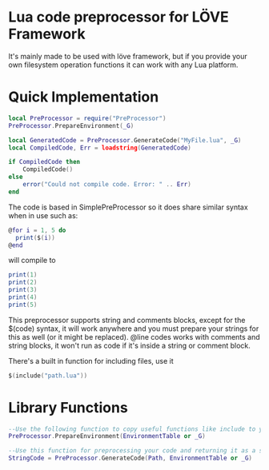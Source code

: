 # Lua code preprocessor for LÖVE Framework

It's mainly made to be used with löve framework, but if you provide your own filesystem operation functions it can work with any Lua platform.

Quick Implementation
===========
```lua
local PreProcessor = require("PreProcessor")
PreProcessor.PrepareEnvironment(_G)

local GeneratedCode = PreProcessor.GenerateCode("MyFile.lua", _G)
local CompiledCode, Err = loadstring(GeneratedCode)

if CompiledCode then
	CompiledCode()
else
	error("Could not compile code. Error: " .. Err)
end
```

The code is based in SimplePreProcessor so it does share similar syntax when in use such as:

```lua
@for i = 1, 5 do
  print($(i))
@end
```

will compile to

```lua
print(1)
print(2)
print(3)
print(4)
print(5)
```

This preprocessor supports string and comments blocks, except for the $(code) syntax, it will work anywhere and you must prepare your strings for this as well (or it might be replaced). @line codes works with comments and string blocks, it won't run as code if it's inside a string or comment block.

There's a built in function for including files, use it

```lua
$(include("path.lua"))
```

Library Functions
===========
```lua
--Use the following function to copy useful functions like include to your preprocessing environment:
PreProcessor.PrepareEnvironment(EnvironmentTable or _G)

--Use this function for preprocessing your code and returning it as a string, the path provided must contain the extension.
StringCode = PreProcessor.GenerateCode(Path, EnvironmentTable or _G)
```

